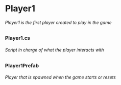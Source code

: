 # Player1
###### Player1 is the first player created to play in the game
### Player1.cs
###### Script in charge of what the player interacts with 
### Player1Prefab
###### Player that is spawned when the game starts or resets
